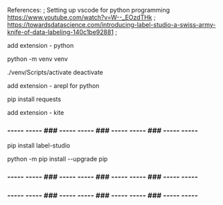 References:
;
Setting up vscode for python programming 
https://www.youtube.com/watch?v=W--_EOzdTHk
;
https://towardsdatascience.com/introducing-label-studio-a-swiss-army-knife-of-data-labeling-140c1be92881
;

add extension - python 

python -m venv venv 
<!-- source ./venv/bin/activate  -->
./venv/Scripts/activate
deactivate

add extension - arepl for python 

pip install requests


add extension - kite 



### ----- ----- ### ----- ----- ### ----- ----- ### ----- ----- ###

pip install label-studio 

python -m pip install --upgrade pip



### ----- ----- ### ----- ----- ### ----- ----- ### ----- ----- ###


### ----- ----- ### ----- ----- ### ----- ----- ### ----- ----- ###